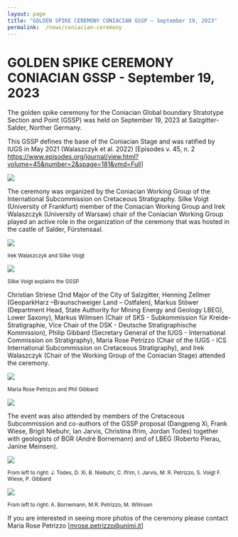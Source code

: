 ```yaml
---
layout: page
title: "GOLDEN SPIKE CEREMONY CONIACIAN GSSP – September 19, 2023"
permalink:  /news/coniacian-ceremony
---
```

# GOLDEN SPIKE CEREMONY CONIACIAN GSSP - September 19, 2023

The golden spike ceremony for the Coniacian Global boundary Stratotype Section and Point (GSSP) was held on September 19, 2023 at Salzgitter-Salder, Norther Germany. 

This GSSP defines the base of the Coniacian Stage and was ratified by IUGS in May 2021 (Walaszczyk et al. 2022) 
[Episodes v. 45, n. 2 https://www.episodes.org/journal/view.html?volume=45&number=2&spage=181&vmd=Full] 

![](https://stratigraphy.org/subcommission-cretaceous/images/coniacianGSSPnail.jpg)

The ceremony was organized by the Coniacian Working Group of the International Subcommission on Cretaceous Stratigraphy. Silke Voigt (University of Frankfurt) member of the Coniacian Working Group and Irek Walaszczyk (University of Warsaw) chair of the Coniacian Working Group played an active role in the organization of the ceremony that was hosted in the castle of Salder, Fürstensaal. 

![](https://stratigraphy.org/subcommission-cretaceous/images/coniacian-GSSP.jpg)
<p style="font-size:smaller;">Irek Walaszczyk and Silke Voigt</p>

![](https://stratigraphy.org/subcommission-cretaceous/images/silke-panel.jpg)  
<p style="font-size:smaller;">Silke Voigt explains the GSSP</p>

Christian Striese (2nd Major of the City of Salzgitter, Henning Zellmer (GeoparkHarz –Braunschweiger Land –  Ostfalen), Markus Stöwer (Department Head, State Authority for Mining Energy and Geology LBEG), Lower Saxony), Markus Wilmsen (Chair of SKS - Subkommission für Kreide-Stratigraphie, Vice Chair of the DSK - Deutsche Stratigraphische Kommission), Philip Gibbard (Secretary General of the IUGS - International Commission on Stratigraphy), Maria Rose Petrizzo (Chair of the IUGS - ICS International Subcommission on Cretaceous Stratigraphy), and Irek Walaszczyk (Chair of the Working Group of the Coniacian Stage) attended the ceremony. 

![](https://stratigraphy.org/subcommission-cretaceous/images/coniacianGSSP2.jpg) 
<p style="font-size:smaller;">Maria Rose Petrizzo and Phil Gibbard</p>

![](https://stratigraphy.org/subcommission-cretaceous/images/coniacian-view.jpg)  

The event was also attended by members of the Cretaceous Subcommission and co-authors of the GSSP proposal (Dangpeng Xi, Frank Wiese, Brigit Niebuhr, Ian Jarvis, Christina Ifrim, Jordan Todes) together with geologists of BGR (André Bornemann) and of LBEG (Roberto Pierau, Janine Meinsen). 

![](https://stratigraphy.org/subcommission-cretaceous/images/coniacian-people.jpg)  
<p style="font-size:smaller;">From left to right: J. Todes, D. Xi, B. Niebuhr, C. Ifrim, I. Jarvis, M. R. Petrizzo, S. Voigt F. Wiese, P. Gibbard</p>

![](https://stratigraphy.org/subcommission-cretaceous/images/coniacian-3.jpeg)  
<p style="font-size:smaller;">From left to right: A. Bornemann, M.R. Petrizzo, M. Wilmsen</p> 

If you are interested in seeing more photos of the ceremony please contact Maria Rose Petrizzo 
[mrose.petrizzo@unimi.it]
